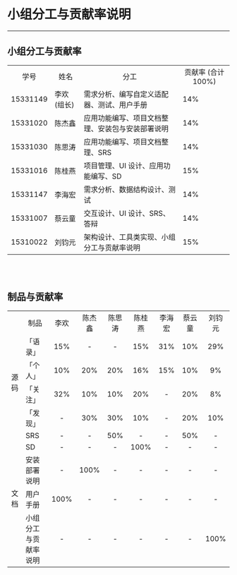 # 小组分工与贡献率说明

---

## 小组分工与贡献率
<table>
    <tr>
        <td align="center">学号</td> 
        <td align="center">姓名</td> 
        <td align="center">分工</td>
        <td align="center">贡献率 (合计 100%)</td>
   	</tr>
    <tr>
        <td>15331149</td>    
        <td>李欢 (组长)</td>
        <td>需求分析、编写自定义适配器、测试、用户手册</td>
        <td>14%</td>
    </tr>
    <tr>
        <td>15331020</td>    
        <td>陈杰鑫</td>
        <td>应用功能编写、项目文档整理、安装包与安装部署说明</td>
        <td>14%</td>
    </tr>
    <tr>
        <td>15331030</td>    
        <td>陈思涛</td>
        <td>应用功能编写、项目文档整理、SRS</td>
        <td>14%</td>
    </tr>
    <tr>
        <td>15331016</td>    
        <td>陈桂燕</td>
        <td>项目管理、UI 设计、应用功能编写、SD</td>
        <td>15%</td>
    </tr>
    <tr>
        <td>15331147</td>    
        <td>李海宏</td>
        <td>需求分析、数据结构设计、测试</td>
        <td>14%</td>
    </tr>
    <tr>
        <td>15331007</td>    
        <td>蔡云童</td>
        <td>交互设计、UI 设计、SRS、答辩</td>
        <td>14%</td>
    </tr>
    <tr>
        <td>15310022</td>    
        <td>刘钧元</td>
        <td>架构设计、工具类实现、小组分工与贡献率说明</td>
        <td>15%</td>
    </tr>
</table>

<br></br>

## 制品与贡献率
<table>
    <tr>
        <td> </td> 
        <td align="center">制品</td> 
        <td align="center">李欢</td>
        <td align="center">陈杰鑫</td>
        <td align="center">陈思涛</td>
        <td align="center">陈桂燕</td>
        <td align="center">李海宏</td>
        <td align="center">蔡云童</td>
        <td align="center">刘钧元</td>
   	</tr>
    <tr>
        <td rowspan="4" align="center">源码</td>    
        <td>「语录」</td>
        <td align="center">15%</td>
        <td align="center">-</td>
        <td align="center">-</td>
        <td align="center">15%</td>
        <td align="center">31%</td>
        <td align="center">10%</td>
        <td align="center">29%</td>
    </tr>
    <tr>
        <td>「个人」</td>
        <td align="center">10%</td>
        <td align="center">20%</td>
        <td align="center">20%</td>
        <td align="center">16%</td>
        <td align="center">15%</td>
        <td align="center">10%</td>
        <td align="center">9%</td>
    </tr>
    <tr>
        <td>「关注」</td>
        <td align="center">32%</td>
        <td align="center">10%</td>
        <td align="center">10%</td>
        <td align="center">20%</td>
        <td align="center">-</td>
        <td align="center">20%</td>
        <td align="center">8%</td>
    </tr>
    <tr>
        <td>「发现」</td>
        <td align="center">-</td>
        <td align="center">30%</td>
        <td align="center">30%</td>
        <td align="center">10%</td>
        <td align="center">-</td>
        <td align="center">20%</td>
        <td align="center">10%</td>
    </tr>
    <tr>
        <td rowspan="5" align="center">文档</td>    
        <td>SRS</td>
        <td align="center">-</td>
        <td align="center">-</td>
        <td align="center">50%</td>
        <td align="center">-</td>
        <td align="center">-</td>
        <td align="center">50%</td>
        <td align="center">-</td>
    </tr>
    <tr>
        <td>SD</td>
        <td align="center">-</td>
        <td align="center">-</td>
        <td align="center">-</td>
        <td align="center">100%</td>
        <td align="center">-</td>
        <td align="center">-</td>
        <td align="center">-</td>
    </tr>
    <tr>
        <td>安装部署说明</td>
        <td align="center">-</td>
        <td align="center">100%</td>
        <td align="center">-</td>
        <td align="center">-</td>
        <td align="center">-</td>
        <td align="center">-</td>
        <td align="center">-</td>
    </tr>
    <tr>
        <td>用户手册</td>
        <td align="center">100%</td>
        <td align="center">-</td>
        <td align="center">-</td>
        <td align="center">-</td>
        <td align="center">-</td>
        <td align="center">-</td>
        <td align="center">-</td>
    </tr>
    <tr>
        <td>小组分工与贡献率说明</td>
        <td align="center">-</td>
        <td align="center">-</td>
        <td align="center">-</td>
        <td align="center">-</td>
        <td align="center">-</td>
        <td align="center">-</td>
        <td align="center">100%</td>
    </tr>
</table>